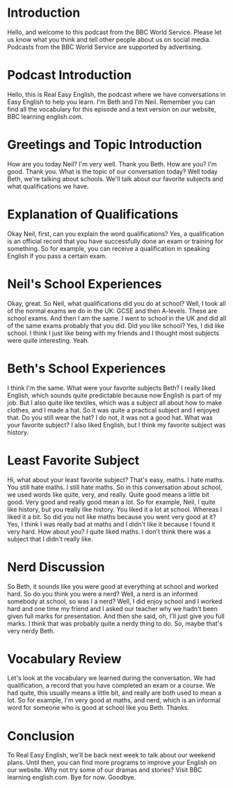 # Introduction
Hello, and welcome to this podcast from the BBC World Service. Please let us know what you think and tell other people about us on social media. Podcasts from the BBC World Service are supported by advertising.

# Podcast Introduction
Hello, this is Real Easy English, the podcast where we have conversations in Easy English to help you learn. I'm Beth and I'm Neil. Remember you can find all the vocabulary for this episode and a text version on our website, BBC learning english.com.

# Greetings and Topic Introduction
How are you today Neil? I'm very well. Thank you Beth. How are you? I'm good. Thank you. What is the topic of our conversation today? Well today Beth, we're talking about schools. We'll talk about our favorite subjects and what qualifications we have.

# Explanation of Qualifications
Okay Neil, first, can you explain the word qualifications? Yes, a qualification is an official record that you have successfully done an exam or training for something. So for example, you can receive a qualification in speaking English if you pass a certain exam.

# Neil's School Experiences
Okay, great. So Neil, what qualifications did you do at school? Well, I took all of the normal exams we do in the UK: GCSE and then A-levels. These are school exams. And then I am the same. I went to school in the UK and did all of the same exams probably that you did. Did you like school? Yes, I did like school. I think I just like being with my friends and I thought most subjects were quite interesting. Yeah.

# Beth's School Experiences
I think I'm the same. What were your favorite subjects Beth? I really liked English, which sounds quite predictable because now English is part of my job. But I also quite like textiles, which was a subject all about how to make clothes, and I made a hat. So it was quite a practical subject and I enjoyed that. Do you still wear the hat? I do not, it was not a good hat. What was your favorite subject? I also liked English, but I think my favorite subject was history.

# Least Favorite Subject
Hi, what about your least favorite subject? That's easy, maths. I hate maths. You still hate maths. I still hate maths. So in this conversation about school, we used words like quite, very, and really. Quite good means a little bit good. Very good and really good mean a lot. So for example, Neil, I quite like history, but you really like history. You liked it a lot at school. Whereas I liked it a bit. So did you not like maths because you went very good at it? Yes, I think I was really bad at maths and I didn't like it because I found it very hard. How about you? I quite liked maths. I don't think there was a subject that I didn't really like.

# Nerd Discussion
So Beth, it sounds like you were good at everything at school and worked hard. So do you think you were a nerd? Well, a nerd is an informed somebody at school, so was I a nerd? Well, I did enjoy school and I worked hard and one time my friend and I asked our teacher why we hadn't been given full marks for presentation. And then she said, oh, I'll just give you full marks. I think that was probably quite a nerdy thing to do. So, maybe that's very nerdy Beth.

# Vocabulary Review
Let's look at the vocabulary we learned during the conversation. We had qualification, a record that you have completed an exam or a course. We had quite, this usually means a little bit, and really are both used to mean a lot. So for example, I'm very good at maths, and nerd, which is an informal word for someone who is good at school like you Beth. Thanks.

# Conclusion
To Real Easy English, we'll be back next week to talk about our weekend plans. Until then, you can find more programs to improve your English on our website. Why not try some of our dramas and stories? Visit BBC learning english.com. Bye for now. Goodbye.